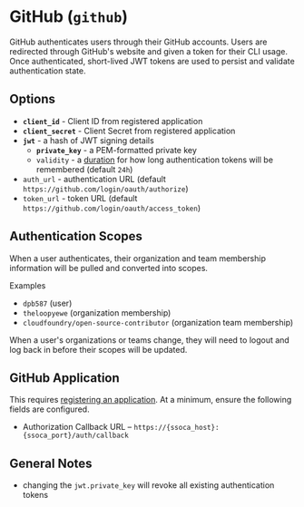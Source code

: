# GitHub (`github`)

GitHub authenticates users through their GitHub accounts. Users are redirected through GitHub's website and given a token for their CLI usage. Once authenticated, short-lived JWT tokens are used to persist and validate authentication state.


## Options

 * **`client_id`** - Client ID from registered application
 * **`client_secret`** - Client Secret from registered application
 * **`jwt`** - a hash of JWT signing details
    * **`private_key`** - a PEM-formatted private key
    * `validity` - a [duration](https://golang.org/pkg/time/#ParseDuration) for how long authentication tokens will be remembered (default `24h`)
 * `auth_url` - authentication URL (default `https://github.com/login/oauth/authorize`)
 * `token_url` - token URL (default `https://github.com/login/oauth/access_token`)


## Authentication Scopes

When a user authenticates, their organization and team membership information will be pulled and converted into scopes.

Examples

 * `dpb587` (user)
 * `theloopyewe` (organization membership)
 * `cloudfoundry/open-source-contributor` (organization team membership)

When a user's organizations or teams change, they will need to logout and log back in before their scopes will be updated.


## GitHub Application

This requires [registering an application](https://github.com/settings/applications/new). At a minimum, ensure the following fields are configured.

 * Authorization Callback URL &ndash; `https://{ssoca_host}:{ssoca_port}/auth/callback`


## General Notes

 * changing the `jwt.private_key` will revoke all existing authentication tokens
